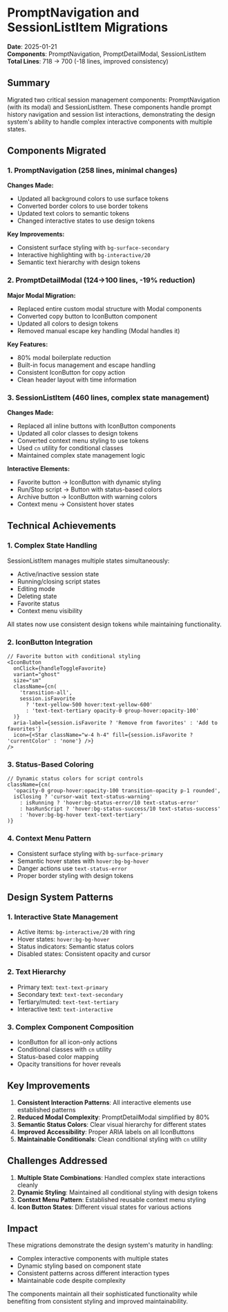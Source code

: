# PromptNavigation and SessionListItem Migrations

**Date**: 2025-01-21  
**Components**: PromptNavigation, PromptDetailModal, SessionListItem  
**Total Lines**: 718 → 700 (-18 lines, improved consistency)

## Summary

Migrated two critical session management components: PromptNavigation (with its modal) and SessionListItem. These components handle prompt history navigation and session list interactions, demonstrating the design system's ability to handle complex interactive components with multiple states.

## Components Migrated

### 1. PromptNavigation (258 lines, minimal changes)
**Changes Made:**
- Updated all background colors to use surface tokens
- Converted border colors to use border tokens
- Updated text colors to semantic tokens
- Changed interactive states to use design tokens

**Key Improvements:**
- Consistent surface styling with `bg-surface-secondary`
- Interactive highlighting with `bg-interactive/20`
- Semantic text hierarchy with design tokens

### 2. PromptDetailModal (124→100 lines, -19% reduction)
**Major Modal Migration:**
- Replaced entire custom modal structure with Modal components
- Converted copy button to IconButton component
- Updated all colors to design tokens
- Removed manual escape key handling (Modal handles it)

**Key Features:**
- 80% modal boilerplate reduction
- Built-in focus management and escape handling
- Consistent IconButton for copy action
- Clean header layout with time information

### 3. SessionListItem (460 lines, complex state management)
**Changes Made:**
- Replaced all inline buttons with IconButton components
- Updated all color classes to design tokens
- Converted context menu styling to use tokens
- Used `cn` utility for conditional classes
- Maintained complex state management logic

**Interactive Elements:**
- Favorite button → IconButton with dynamic styling
- Run/Stop script → Button with status-based colors
- Archive button → IconButton with warning colors
- Context menu → Consistent hover states

## Technical Achievements

### 1. Complex State Handling
SessionListItem manages multiple states simultaneously:
- Active/inactive session state
- Running/closing script states
- Editing mode
- Deleting state
- Favorite status
- Context menu visibility

All states now use consistent design tokens while maintaining functionality.

### 2. IconButton Integration
```tsx
// Favorite button with conditional styling
<IconButton
  onClick={handleToggleFavorite}
  variant="ghost"
  size="sm"
  className={cn(
    'transition-all',
    session.isFavorite 
      ? 'text-yellow-500 hover:text-yellow-600' 
      : 'text-text-tertiary opacity-0 group-hover:opacity-100'
  )}
  aria-label={session.isFavorite ? 'Remove from favorites' : 'Add to favorites'}
  icon={<Star className="w-4 h-4" fill={session.isFavorite ? 'currentColor' : 'none'} />}
/>
```

### 3. Status-Based Coloring
```tsx
// Dynamic status colors for script controls
className={cn(
  'opacity-0 group-hover:opacity-100 transition-opacity p-1 rounded',
  isClosing ? 'cursor-wait text-status-warning'
    : isRunning ? 'hover:bg-status-error/10 text-status-error'
    : hasRunScript ? 'hover:bg-status-success/10 text-status-success'
    : 'hover:bg-bg-hover text-text-tertiary'
)}
```

### 4. Context Menu Pattern
- Consistent surface styling with `bg-surface-primary`
- Semantic hover states with `hover:bg-bg-hover`
- Danger actions use `text-status-error`
- Proper border styling with design tokens

## Design System Patterns

### 1. Interactive State Management
- Active items: `bg-interactive/20` with ring
- Hover states: `hover:bg-bg-hover`
- Status indicators: Semantic status colors
- Disabled states: Consistent opacity and cursor

### 2. Text Hierarchy
- Primary text: `text-text-primary`
- Secondary text: `text-text-secondary`
- Tertiary/muted: `text-text-tertiary`
- Interactive text: `text-interactive`

### 3. Complex Component Composition
- IconButton for all icon-only actions
- Conditional classes with `cn` utility
- Status-based color mapping
- Opacity transitions for hover reveals

## Key Improvements

1. **Consistent Interaction Patterns**: All interactive elements use established patterns
2. **Reduced Modal Complexity**: PromptDetailModal simplified by 80%
3. **Semantic Status Colors**: Clear visual hierarchy for different states
4. **Improved Accessibility**: Proper ARIA labels on all IconButtons
5. **Maintainable Conditionals**: Clean conditional styling with `cn` utility

## Challenges Addressed

1. **Multiple State Combinations**: Handled complex state interactions cleanly
2. **Dynamic Styling**: Maintained all conditional styling with design tokens
3. **Context Menu Pattern**: Established reusable context menu styling
4. **Icon Button States**: Different visual states for various actions

## Impact

These migrations demonstrate the design system's maturity in handling:
- Complex interactive components with multiple states
- Dynamic styling based on component state
- Consistent patterns across different interaction types
- Maintainable code despite complexity

The components maintain all their sophisticated functionality while benefiting from consistent styling and improved maintainability.